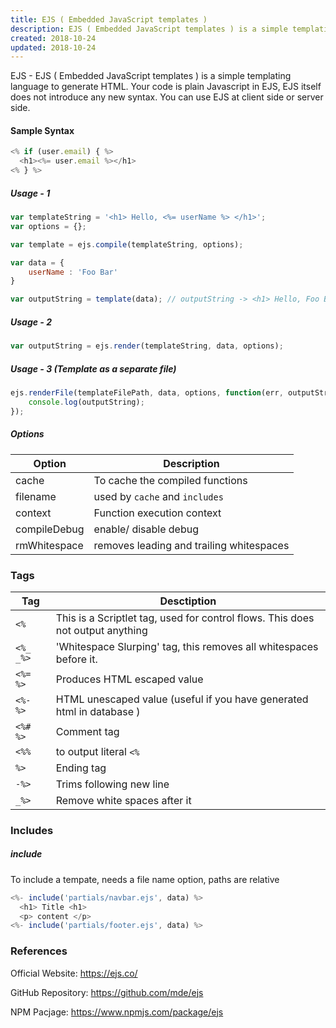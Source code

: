 ```yaml
---
title: EJS ( Embedded JavaScript templates )
description: EJS ( Embedded JavaScript templates ) is a simple templating language to generate HTML. Your code is plain Javascript in EJS, EJS itself does not introduce any new syntax. You can use EJS at client side or server side. 
created: 2018-10-24
updated: 2018-10-24
---
```


EJS - EJS ( Embedded JavaScript templates ) is a simple templating language to generate HTML. Your code is plain Javascript in EJS, EJS itself does not introduce any new syntax. You can use EJS at client side or server side.


#### Sample Syntax

```javascript
<% if (user.email) { %>
  <h1><%= user.email %></h1>
<% } %>
```

##### Usage - 1

```javascript
var templateString = '<h1> Hello, <%= userName %> </h1>';
var options = {};

var template = ejs.compile(templateString, options);

var data = {
    userName : 'Foo Bar'
}

var outputString = template(data); // outputString -> <h1> Hello, Foo Bar </h1>
```

##### Usage - 2

```javascript
var outputString = ejs.render(templateString, data, options);
```

##### Usage - 3 (Template as a separate file)

```javascript
ejs.renderFile(templateFilePath, data, options, function(err, outputString){
    console.log(outputString);
});
```

##### Options
| Option | Description |
|--------|--------|
|cache|To cache the compiled functions|
|filename|used by `cache` and `includes`|
|context|Function execution context|
|compileDebug|enable/ disable debug|
|rmWhitespace|removes leading and trailing whitespaces|


### Tags

| Tag | Desctiption |
|--------|--------|
|`<% `|This is a Scriptlet tag, used for control flows. This does not output anything|
|`<%_ _%>`|'Whitespace Slurping' tag, this removes all whitespaces before it.|
|`<%= %>`|Produces HTML escaped value|
|`<%- %>`|HTML unescaped value (useful if you have generated html in database )|
|`<%# %>`|Comment tag|
|`<%%`| to output literal `<%`|
|`%>`|Ending tag|
|`-%>`|Trims following new line|
|`_%>`|Remove white spaces after it|


### Includes

##### include
To include a tempate, needs a file name option, paths are relative

```javascript
<%- include('partials/navbar.ejs', data) %>
  <h1> Title <h1>
  <p> content </p>
<%- include('partials/footer.ejs', data) %>
```

### References
Official Website: https://ejs.co/

GitHub Repository: https://github.com/mde/ejs

NPM Pacjage: https://www.npmjs.com/package/ejs

